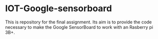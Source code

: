 # IOT-Google-sensorboard
This is repository for the final assignment. Its aim is to provide the code necessary to make the Google SensorBoard to work with an Rasberry pi 3B+.
